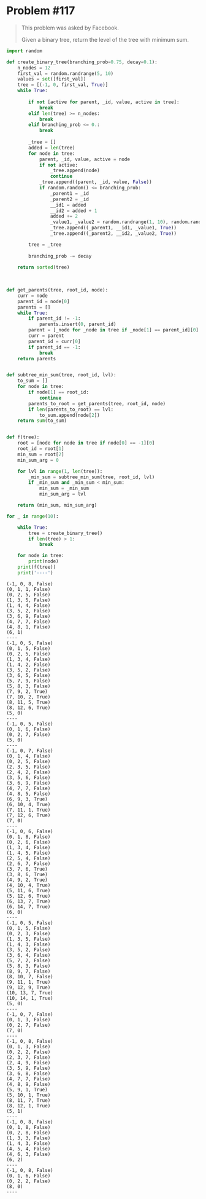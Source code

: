 
# Problem #117

> This problem was asked by Facebook.
>
> Given a binary tree, return the level of the tree with minimum sum.


```python
import random

def create_binary_tree(branching_prob=0.75, decay=0.1):
    n_nodes = 12
    first_val = random.randrange(5, 10)
    values = set([first_val])
    tree = [(-1, 0, first_val, True)]
    while True:
        
        if not [active for parent, _id, value, active in tree]:
            break
        elif len(tree) >= n_nodes:
            break
        elif branching_prob <= 0.:
            break
            
        _tree = []
        added = len(tree)
        for node in tree:
            parent, _id, value, active = node
            if not active:
                _tree.append(node)
                continue
            _tree.append((parent, _id, value, False))
            if random.random() <= branching_prob:
                _parent1 = _id
                _parent2 = _id
                __id1 = added
                __id2 = added + 1
                added += 2
                _value1, _value2 = random.randrange(1, 10), random.randrange(1, 10)
                _tree.append((_parent1, __id1, _value1, True))
                _tree.append((_parent2, __id2, _value2, True))

        tree = _tree
        
        branching_prob -= decay
        
    return sorted(tree)
            
```


```python
    
def get_parents(tree, root_id, node):
    curr = node
    parent_id = node[0]
    parents = []
    while True:
        if parent_id != -1:
            parents.insert(0, parent_id)
        parent = [_node for _node in tree if _node[1] == parent_id][0]
        curr = parent
        parent_id = curr[0]
        if parent_id == -1:
            break
    return parents


def subtree_min_sum(tree, root_id, lvl):
    to_sum = []
    for node in tree:
        if node[1] == root_id:
            continue
        parents_to_root = get_parents(tree, root_id, node)
        if len(parents_to_root) == lvl:
            to_sum.append(node[2])
    return sum(to_sum)


def f(tree):
    root = [node for node in tree if node[0] == -1][0]
    root_id = root[1]
    min_sum = root[2]
    min_sum_arg = 0

    for lvl in range(1, len(tree)):
        _min_sum = subtree_min_sum(tree, root_id, lvl)
        if _min_sum and _min_sum < min_sum:
            min_sum = _min_sum
            min_sum_arg = lvl

    return (min_sum, min_sum_arg)
```


```python
for _ in range(10):

    while True:
        tree = create_binary_tree()
        if len(tree) > 1:
            break

    for node in tree:
        print(node)
    print(f(tree))
    print('----')
```

    (-1, 0, 8, False)
    (0, 1, 1, False)
    (0, 2, 5, False)
    (1, 3, 5, False)
    (1, 4, 4, False)
    (3, 5, 2, False)
    (3, 6, 9, False)
    (4, 7, 7, False)
    (4, 8, 1, False)
    (6, 1)
    ----
    (-1, 0, 5, False)
    (0, 1, 5, False)
    (0, 2, 5, False)
    (1, 3, 4, False)
    (1, 4, 2, False)
    (3, 5, 2, False)
    (3, 6, 5, False)
    (5, 7, 9, False)
    (5, 8, 3, False)
    (7, 9, 2, True)
    (7, 10, 2, True)
    (8, 11, 5, True)
    (8, 12, 6, True)
    (5, 0)
    ----
    (-1, 0, 5, False)
    (0, 1, 6, False)
    (0, 2, 7, False)
    (5, 0)
    ----
    (-1, 0, 7, False)
    (0, 1, 4, False)
    (0, 2, 5, False)
    (2, 3, 5, False)
    (2, 4, 2, False)
    (3, 5, 6, False)
    (3, 6, 9, False)
    (4, 7, 7, False)
    (4, 8, 5, False)
    (6, 9, 3, True)
    (6, 10, 4, True)
    (7, 11, 1, True)
    (7, 12, 6, True)
    (7, 0)
    ----
    (-1, 0, 6, False)
    (0, 1, 8, False)
    (0, 2, 6, False)
    (1, 3, 4, False)
    (1, 4, 5, False)
    (2, 5, 4, False)
    (2, 6, 7, False)
    (3, 7, 6, True)
    (3, 8, 6, True)
    (4, 9, 2, True)
    (4, 10, 4, True)
    (5, 11, 6, True)
    (5, 12, 6, True)
    (6, 13, 7, True)
    (6, 14, 7, True)
    (6, 0)
    ----
    (-1, 0, 5, False)
    (0, 1, 5, False)
    (0, 2, 3, False)
    (1, 3, 5, False)
    (1, 4, 3, False)
    (3, 5, 2, False)
    (3, 6, 4, False)
    (5, 7, 2, False)
    (5, 8, 3, False)
    (8, 9, 7, False)
    (8, 10, 7, False)
    (9, 11, 1, True)
    (9, 12, 9, True)
    (10, 13, 7, True)
    (10, 14, 1, True)
    (5, 0)
    ----
    (-1, 0, 7, False)
    (0, 1, 3, False)
    (0, 2, 7, False)
    (7, 0)
    ----
    (-1, 0, 8, False)
    (0, 1, 3, False)
    (0, 2, 2, False)
    (2, 3, 7, False)
    (2, 4, 9, False)
    (3, 5, 9, False)
    (3, 6, 8, False)
    (4, 7, 7, False)
    (4, 8, 9, False)
    (5, 9, 1, True)
    (5, 10, 1, True)
    (8, 11, 7, True)
    (8, 12, 1, True)
    (5, 1)
    ----
    (-1, 0, 8, False)
    (0, 1, 8, False)
    (0, 2, 8, False)
    (1, 3, 3, False)
    (1, 4, 3, False)
    (4, 5, 4, False)
    (4, 6, 3, False)
    (6, 2)
    ----
    (-1, 0, 8, False)
    (0, 1, 6, False)
    (0, 2, 2, False)
    (8, 0)
    ----

